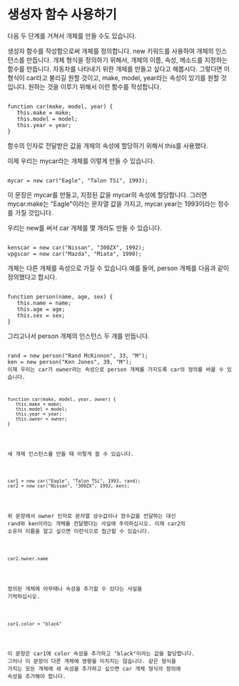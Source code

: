 # 생성자 함수 사용하기
다음 두 단계를 거쳐서 개체를 만들 수도 있습니다.

생성자 함수를 작성함으로써 개체를 정의합니다.
new 키워드를 사용하여 개체의 인스턴스를 만듭니다.
개체 형식을 정의하기 위해서, 개체의 이름, 속성, 메소드를 지정하는 함수를 만듭니다. 자동차를 나타내기 위한 개체를 만들고 싶다고 해봅시다. 그렇다면 이 형식이 car라고 불리길 원할 것이고, make, model, year라는 속성이 있기를 원할 것입니다. 원하는 것을 이루기 위해서 이런 함수를 작성합니다.

<pre><code>
function car(make, model, year) {
   this.make = make;
   this.model = model;
   this.year = year;
}
</pre></code>

함수의 인자로 전달받은 값을 개체의 속성에 할당하기 위해서 this를 사용했다.

이제 우리는 mycar라는 개체를 이렇게 만들 수 있습니다.

<pre><code>
mycar = new car("Eagle", "Talon TSi", 1993);
</pre></code>
이 문장은 mycar를 만들고, 지정된 값을 mycar의 속성에 할당합니다. 그러면 mycar.make는 "Eagle"이라는 문자열 값을 가지고, mycar.year는 1993이라는 정수를 가질 것입니다.

우리는 new를 써서 car 개체를 몇 개라도 만들 수 있습니다.

<pre><code>
kenscar = new car("Nissan", "300ZX", 1992);
vpgscar = new car("Mazda", "Miata", 1990);
</pre></code>
개체는 다른 개체를 속성으로 가질 수 있습니다.예를 들어, person 개체를 다음과 같이 정의했다고 합시다.

<pre><code>
function person(name, age, sex) {
   this.name = name;
   this.age = age;
   this.sex = sex;
}
</pre></code>
그리고나서 person 개체의 인스턴스 두 개를 만듭니다.

<pre><code>
rand = new person("Rand McKinnon", 33, "M");
ken = new person("Ken Jones", 39, "M");
이제 우리는 car가 owner라는 속성으로 person 개체를 가지도록 car의 정의를 바꿀 수 있습니다.

<pre><code>
function car(make, model, year, owner) {
   this.make = make;
   this.model = model;
   this.year = year;
   this.owner = owner;
}
</pre></code>
새 개체 인스턴스를 만들 때 이렇게 쓸 수 있습니다.

<pre><code>
car1 = new car("Eagle", "Talon TSi", 1993, rand);
car2 = new car("Nissan", "300ZX", 1992, ken);
</pre></code>
위 문장에서 owner 인자로 문자열 상수값이나 정수값을 전달하는 대신 rand와 ken이라는 개체를 전달했다는 사실에 주의하십시오. 이제 car2의 소유자 이름을 알고 싶으면 이런식으로 접근할 수 있습니다.

<pre><code>
car2.owner.name
</pre></code>
정의된 개체에 아무때나 속성을 추가할 수 있다는 사실을 기억하십시오.

<pre><code>
car1.color = "black"
</pre></code>
이 문장은 car1에 color 속성을 추가하고 "black"이라는 값을 할당합니다. 그러나 이 문장이 다른 개체에 영향을 미치지는 않습니다. 같은 형식을 가지는 모든 개체에 새 속성을 추가하고 싶으면 car 개체 형식의 정의에 속성을 추가해야 합니다.
